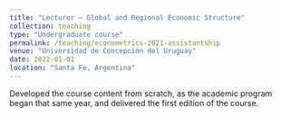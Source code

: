 ```yaml
---
title: "Lecturer — Global and Regional Economic Structure"
collection: teaching
type: "Undergraduate course"
permalink: /teaching/econometrics-2021-assistantship
venue: "Universidad de Concepción del Uruguay"
date: 2022-01-01
location: "Santa Fe, Argentina"
---
```


Developed the course content from scratch, as the academic program began that same year, and delivered the first edition of the course.
